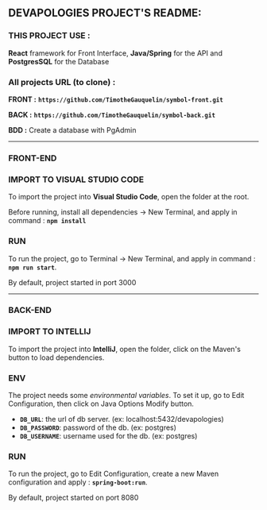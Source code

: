 ## **DEVAPOLOGIES PROJECT'S README:**

### THIS PROJECT USE :

**React** framework for Front Interface, **Java/Spring** for the API and **PostgresSQL** for the Database

### **All projects URL (to clone) :**

**FRONT :** **`https://github.com/TimotheGauquelin/symbol-front.git`**

**BACK :** **`https://github.com/TimotheGauquelin/symbol-back.git`**

**BDD :** Create a database with PgAdmin

---
### FRONT-END
### IMPORT TO VISUAL STUDIO CODE

To import the project into **Visual Studio Code**, open the folder at the root.

Before running, install all dependencies -> New Terminal, and apply in command : **`npm install`**

### RUN

To run the project, go to Terminal -> New Terminal, and apply in command : **`npm run start`**.

By default, project started in port 3000

---
### BACK-END 
### IMPORT TO INTELLIJ

To import the project into **IntelliJ**, open the folder, click on the Maven's button to load dependencies.

### ENV

The project needs some *environmental variables*. To set it up, go to Edit Configuration, then click on Java Options Modify button.

- **`DB_URL`**: the url of db server. (ex: localhost:5432/devapologies)
- **`DB_PASSWORD`**: password of the db. (ex: postgres)
- **`DB_USERNAME`**: username used for the db. (ex: postgres)

### RUN

To run the project, go to Edit Configuration, create a new Maven configuration and apply : **`spring-boot:run`**.

By default, project started on port 8080